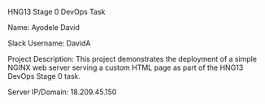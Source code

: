  HNG13 Stage 0 DevOps Task

 Name: Ayodele David 

Slack Username: DavidA

Project Description: This project demonstrates the deployment of a simple NGINX web server serving a custom HTML page as part of the HNG13 DevOps Stage 0 task.

Server IP/Domain: 18.209.45.150